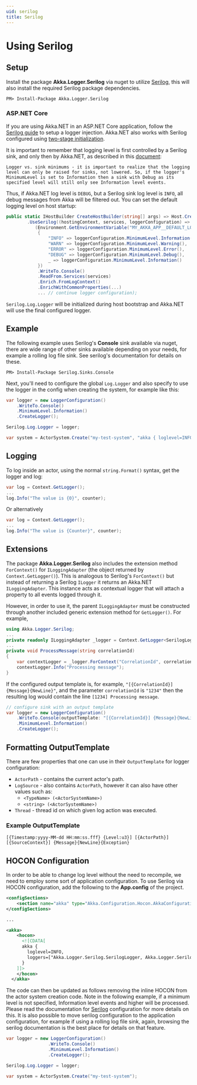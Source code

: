 ```yaml
---
uid: serilog
title: Serilog
---
```


# Using Serilog

## Setup

Install the package __Akka.Logger.Serilog__ via nuget to utilize
[Serilog](https://serilog.net/), this will also install the required Serilog package dependencies.

```console
PM> Install-Package Akka.Logger.Serilog
```

### ASP.NET Core

If you are using Akka.NET in an ASP.NET Core application, follow the [Serilog guide](https://github.com/serilog/serilog-aspnetcore) to setup a logger injection. Akka.NET also works with Serilog configured using [two-stage initialization](https://github.com/serilog/serilog-aspnetcore#two-stage-initialization).

It is important to remember that logging level is first controlled by a Serilog sink, and only then by Akka.NET, as described in this [document](https://github.com/serilog/serilog/wiki/Configuration-Basics):

```text
Logger vs. sink minimums - it is important to realize that the logging level can only be raised for sinks, not lowered. So, if the logger's MinimumLevel is set to Information then a sink with Debug as its specified level will still only see Information level events.
```

Thus, if Akka.NET log level is `DEBUG`, but a Serilog sink log level is `INFO`, all debug messages from Akka will be filtered out. You can set the default logging level on host startup:

```csharp
public static IHostBuilder CreateHostBuilder(string[] args) => Host.CreateDefaultBuilder(args)
        .UseSerilog((hostingContext, services, loggerConfiguration) => 
           (Environment.GetEnvironmentVariable("MY_AKKA_APP__DEFAULT_LOG_LEVEL") switch
            {
                "INFO" => loggerConfiguration.MinimumLevel.Information(),
                "WARN" => loggerConfiguration.MinimumLevel.Warning(),
                "ERROR" => loggerConfiguration.MinimumLevel.Error(),
                "DEBUG" => loggerConfiguration.MinimumLevel.Debug(),
                _ => loggerConfiguration.MinimumLevel.Information()
            })
            .WriteTo.Console()
            .ReadFrom.Services(services)
            .Enrich.FromLogContext()
            .EnrichWithCommonProperties(...)
            ... // continue logger configuration);
```

`Serilog.Log.Logger` will be initialized during host bootstrap and Akka.NET will use the final configured logger.

## Example

The following example uses Serilog's __Console__ sink available via nuget, there are wide range of other sinks available depending on your needs, for example a rolling log file sink.  See serilog's documentation for details on these.

```console
PM> Install-Package Serilog.Sinks.Console
```

Next, you'll need to configure the global `Log.Logger` and also specify to use
the logger in the config when creating the system, for example like this:

```csharp
var logger = new LoggerConfiguration()
    .WriteTo.Console()
    .MinimumLevel.Information()
    .CreateLogger();

Serilog.Log.Logger = logger;

var system = ActorSystem.Create("my-test-system", "akka { loglevel=INFO,  loggers=[\"Akka.Logger.Serilog.SerilogLogger, Akka.Logger.Serilog\"]}");
```

## Logging

To log inside an actor, using the normal `string.Format()` syntax, get the
logger and log:

```csharp
var log = Context.GetLogger();
...
log.Info("The value is {0}", counter);
```

Or alternatively

```csharp
var log = Context.GetLogger();
...
log.Info("The value is {Counter}", counter);
```

## Extensions

The package __Akka.Logger.Serilog__ also includes the extension method `ForContext()` for `ILoggingAdapter` (the object returned by `Context.GetLogger()`). This is analogous to Serilog's `ForContext()` but instead of returning a Serilog `ILogger` it returns an Akka.NET `ILoggingAdapter`. This instance acts as contextual logger that will attach a property to all events logged through it.

However, in order to use it, the parent `ILoggingAdapter` must be constructed through another included generic extension method for `GetLogger()`. For example,

```csharp
using Akka.Logger.Serilog;
...
private readonly ILoggingAdapter _logger = Context.GetLogger<SerilogLoggingAdapter>();
...
private void ProcessMessage(string correlationId)
{
    var contextLogger = _logger.ForContext("CorrelationId", correlationId);
    contextLogger.Info("Processing message");
}
```

If the configured output template is, for example, `"[{CorrelationId}] {Message}{NewLine}"`, and the parameter `correlationId` is `"1234"` then the resulting log would contain the line `[1234] Processing message`.

```csharp
// configure sink with an output template
var logger = new LoggerConfiguration()
    .WriteTo.Console(outputTemplate: "[{CorrelationId}] {Message}{NewLine}")
    .MinimumLevel.Information()
    .CreateLogger();
```

## Formatting OutputTemplate

There are few properties that one can use in their `OutputTemplate` for logger configuration:

* `ActorPath` - contains the current actor's path.
* `LogSource` - also contains `ActorPath`, however it can also have other values such as:
  * `<TypeName> (<ActorSystemName>)`
  * `<string> (<ActorSystemName>)`
* `Thread` - thread id on which given log action was executed.

### Example OutputTemplate

```console
[{Timestamp:yyyy-MM-dd HH:mm:ss.fff} {Level:u3}] [{ActorPath}] [{SourceContext}] {Message}{NewLine}{Exception}
```

## HOCON Configuration

In order to be able to change log level without the need to recompile, we need to employ some sort of application configuration.  To use Serilog via HOCON configuration, add the following to the __App.config__ of the project.

```xml
<configSections>    
    <section name="akka" type="Akka.Configuration.Hocon.AkkaConfigurationSection, Akka" />
</configSections>

...

<akka>
    <hocon>
      <![CDATA[
      akka { 
        loglevel=INFO,
        loggers=["Akka.Logger.Serilog.SerilogLogger, Akka.Logger.Serilog"]
      }
    ]]>
    </hocon>
  </akka>

```

The code can then be updated as follows removing the inline HOCON from the actor system creation code.  Note in the following example, if a minimum level is not specified, Information level events and higher will be processed.  Please read the documentation for [Serilog](https://serilog.net/) configuration for more details on this.  It is also possible to move serilog configuration to the application configuration, for example if using a rolling log file sink, again, browsing the serilog documentation is the best place for details on that feature.  

```csharp
var logger = new LoggerConfiguration()
                .WriteTo.Console()
                .MinimumLevel.Information()
                .CreateLogger();

Serilog.Log.Logger = logger;

var system = ActorSystem.Create("my-test-system");
```
